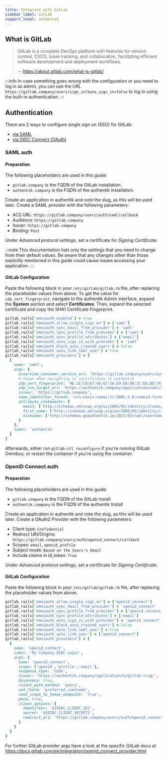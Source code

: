 ```yaml
---
title: Integrate with GitLab
sidebar_label: GitLab
support_level: authentik
---
```


## What is GitLab

> GitLab is a complete DevOps platform with features for version control, CI/CD, issue tracking, and collaboration, facilitating efficient software development and deployment workflows.
>
> -- https://about.gitlab.com/what-is-gitlab/

:::info
In case something goes wrong with the configuration or you need to log in as admin, you can use the URL `https://gitlab.company/users/sign_in?auto_sign_in=false` to log in using the built-in authentication.
:::

## Authentication

There are 2 ways to configure single sign on (SSO) for GitLab:

- [via SAML](#saml-auth)
- [via OIDC Connect (OAuth)](#openid-connect-auth)

### SAML auth

#### Preparation

The following placeholders are used in this guide:

- `gitlab.company` is the FQDN of the GitLab installation.
- `authentik.company` is the FQDN of the authentik installation.

Create an application in authentik and note the slug, as this will be used later. Create a SAML provider with the following parameters:

- ACS URL: `https://gitlab.company/users/auth/saml/callback`
- Audience: `https://gitlab.company`
- Issuer: `https://gitlab.company`
- Binding: `Post`

Under _Advanced protocol settings_, set a certificate for _Signing Certificate_.

:::note
This documentation lists only the settings that you need to change from their default values. Be aware that any changes other than those explicitly mentioned in this guide could cause issues accessing your application.
:::

#### GitLab Configuration

Paste the following block in your `/etc/gitlab/gitlab.rb` file, after replacing the placeholder values from above.
To get the value for `idp_cert_fingerprint`, navigate to the authentik Admin interface, expand the **System** section and select **Certificates**. Then, expand the selected certificate and copy the SHA1 Certificate Fingerprint.

```ruby
gitlab_rails['omniauth_enabled'] = true
gitlab_rails['omniauth_allow_single_sign_on'] = ['saml']
gitlab_rails['omniauth_sync_email_from_provider'] = 'saml'
gitlab_rails['omniauth_sync_profile_from_provider'] = ['saml']
gitlab_rails['omniauth_sync_profile_attributes'] = ['email']
gitlab_rails['omniauth_auto_sign_in_with_provider'] = 'saml'
gitlab_rails['omniauth_block_auto_created_users'] = false
gitlab_rails['omniauth_auto_link_saml_user'] = true
gitlab_rails['omniauth_providers'] = [
  {
    name: 'saml',
    args: {
      assertion_consumer_service_url: 'https://gitlab.company/users/auth/saml/callback',
      # Shown when navigating to certificates in authentik
      idp_cert_fingerprint: '4E:1E:CD:67:4A:67:5A:E9:6A:D0:3C:E6:DD:7A:F2:44:2E:76:00:6A',
      idp_sso_target_url: 'https://authentik.company/application/saml/<gitlab application slug>/sso/binding/redirect/',
      issuer: 'https://gitlab.company',
      name_identifier_format: 'urn:oasis:names:tc:SAML:2.0:nameid-format:persistent',
      attribute_statements: {
        email: ['http://schemas.xmlsoap.org/ws/2005/05/identity/claims/emailaddress'],
        first_name: ['http://schemas.xmlsoap.org/ws/2005/05/identity/claims/name'],
        nickname: ['http://schemas.goauthentik.io/2021/02/saml/username']
      }
    },
    label: 'authentik'
  }
]
```

Afterwards, either run `gitlab-ctl reconfigure` if you're running GitLab Omnibus, or restart the container if you're using the container.

### OpenID Connect auth

#### Preparation

The following placeholders are used in this guide:

- `gitlab.company` is the FQDN of the GitLab Install
- `authentik.company` is the FQDN of the authentik Install

Create an application in authentik and note the slug, as this will be used later. Create a OAuth2 Provider with the following parameters:

- Client type: `Confidential`
- Redirect URI/Origins: `https://gitlab.company/users/auth/openid_connect/callback`
- Scopes: `email`, `openid`, `profile`
- Subject mode: `Based on the Users's Email`
- Include claims in id_token: `True`

Under _Advanced protocol settings_, set a certificate for _Signing Certificate_.

#### GitLab Configuration

Paste the following block in your `/etc/gitlab/gitlab.rb` file, after replacing the placeholder values from above.

```ruby
gitlab_rails['omniauth_allow_single_sign_on'] = ['openid_connect']
gitlab_rails['omniauth_sync_email_from_provider'] = 'openid_connect'
gitlab_rails['omniauth_sync_profile_from_provider'] = ['openid_connect']
gitlab_rails['omniauth_sync_profile_attributes'] = ['email']
gitlab_rails['omniauth_auto_sign_in_with_provider'] = 'openid_connect'
gitlab_rails['omniauth_block_auto_created_users'] = false
gitlab_rails['omniauth_auto_link_saml_user'] = true
gitlab_rails['omniauth_auto_link_user'] = ["openid_connect"]
gitlab_rails['omniauth_providers'] = [
  {
    name: 'openid_connect',
    label: 'My Company OIDC Login',
    args: {
      name: 'openid_connect',
      scope: ['openid','profile','email'],
      response_type: 'code',
      issuer: 'https://authentik.company/application/o/gitlab-slug/',
      discovery: true,
      client_auth_method: 'query',
      uid_field: 'preferred_username',
      send_scope_to_token_endpoint: 'true',
      pkce: true,
      client_options: {
        identifier: '${OIDC_CLIENT_ID}',
        secret: '${OIDC_CLIENT_SECRET}',
        redirect_uri: 'https://gitlab.company/users/auth/openid_connect/callback'
      }
    }
  }
]
```

For further GitLab provider args have a look at the specific GitLab docs at https://docs.gitlab.com/ee/integration/openid_connect_provider.html
